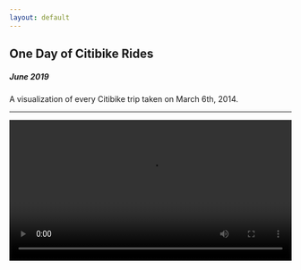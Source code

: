 ```yaml
---
layout: default
---
```


## One Day of Citibike Rides
##### June 2019
A visualization of every Citibike trip taken on March 6th, 2014.

***

<div class="bodycontent">

<div class="media" style="text-align:center">
	<video width="100%">
		<source src="video/citibike.mp4" type="video/mp4" />
	</video>
</div>

</div>
